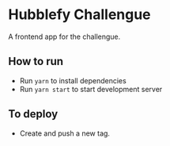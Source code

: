 # Hubblefy Challengue

A frontend app for the challengue.

## How to run

- Run `yarn` to install dependencies
- Run `yarn start` to start development server

## To deploy

- Create and push a new tag.
